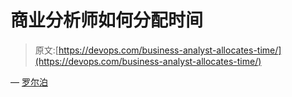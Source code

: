 # 商业分析师如何分配时间

> 原文:[https://devops.com/business-analyst-allocates-time/](https://devops.com/business-analyst-allocates-time/)

— [罗尔泊](https://devops.com/author/breselman/)